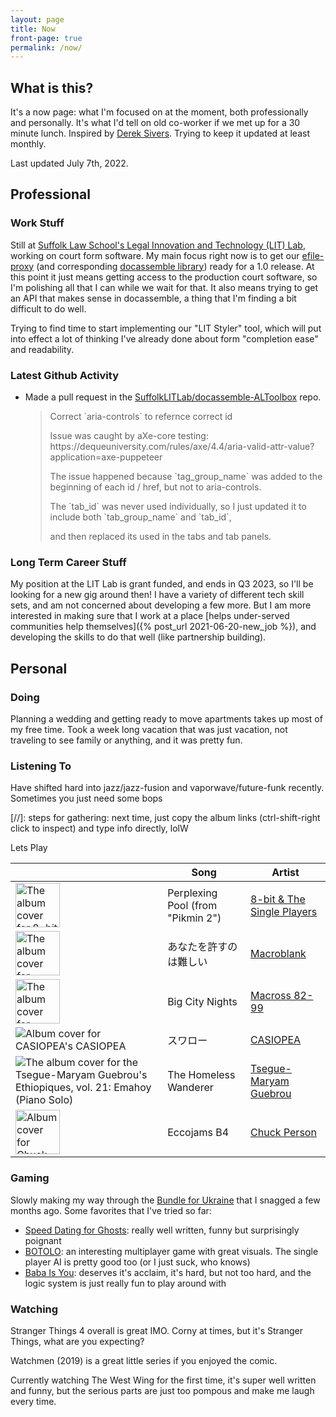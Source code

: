 ```yaml
---
layout: page
title: Now
front-page: true
permalink: /now/
---
```


## What is this?

It's a now page: what I'm focused on at the moment, both professionally and personally.
It's what I'd tell on old co-worker if we met up for a 30 minute lunch.
Inspired by [Derek Sivers](https://sive.rs/nowff).
Trying to keep it updated at least monthly.

Last updated July 7th, 2022.

## Professional

### Work Stuff

Still at [Suffolk Law School's Legal Innovation and Technology (LIT) Lab](https://suffolklitlab.org/), working on court form software.
My main focus right now is to get our [efile-proxy](https://github.com/SuffolkLITLab/EfileProxyServer) (and corresponding [docassemble library](https://github.com/SuffolkLITLab/docassemble-EFSPIntegration)) ready for a 1.0 release. At this point it just means getting access to the production court software, so I'm polishing all that I can while we wait for that. It also means trying to get an API that makes sense in docassemble, a thing that I'm
finding a bit difficult to do well.

Trying to find time to start implementing our "LIT Styler" tool, which will put into effect a lot of thinking I've already done about form "completion ease" and readability.

<!-- It also means making sure that [docassemble](https://docassemble.org) and our guided interviews built on top of it are accessible. I've done a lot of work there, and will likely do a full (non-expert) audit myself soon, and hopefully can finish my blog post about that experience. -->

### Latest Github Activity

<span id="if-updated"><span>

<script type="text/javascript" src="/assets/js/now.js"></script>

<ul>
<li>
<p><span id="event-title">Made a pull request</span> in the <a id="event-repo" href="https://github.com/SuffolkLITLab/docassemble-ALToolbox">SuffolkLITLab/docassemble-ALToolbox</a> repo.</p>

<blockquote id="event-desc"><p>Correct `aria-controls` to refernce correct id</p><p></p><p>Issue was caught by aXe-core testing: https://dequeuniversity.com/rules/axe/4.4/aria-valid-attr-value?application=axe-puppeteer
</p><p>
</p><p>The issue happened because `tag_group_name` was added to the beginning of each id / href, but not to aria-controls.
</p><p>The `tab_id` was never used individually, so I just updated it to include both `tab_group_name` and `tab_id`,
</p><p>and then replaced its used in the tabs and tab panels.</p></blockquote>
</li>
</ul>

### Long Term Career Stuff

My position at the LIT Lab is grant funded, and ends in Q3 2023, so I'll be
looking for a new gig around then! I have a variety of different tech skill sets,
and am not concerned about developing a few more. But I am more interested in making sure
that I work at a place [helps under-served communities help themselves]({% post_url 2021-06-20-new_job %}),
and developing the skills to do that well (like partnership building).

## Personal

### Doing

Planning a wedding and getting ready to move apartments takes up most of my free time. Took a week long vacation that was just vacation, not
traveling to see family or anything, and it was pretty fun.

### Listening To

Have shifted hard into jazz/jazz-fusion and vaporwave/future-funk recently. Sometimes you just need some bops

[//]: steps for gathering: next time, just copy the album links (ctrl-shift-right click to inspect) and type info directly, lolW

<table class="listening-to">
  <thead>
    <tr>
      <th>&nbsp;</th>
      <th>Song</th>
      <th>Artist</th>
    </tr>
  </thead>
  <tbody>
    <tr>Lets Play
      <td><img src="https://f4.bcbits.com/img/a1046494527_7.jpg" alt="The album cover for 8-bit & The Single Player's " height="71" width="71"></td>
      <td>Perplexing Pool (from "Pikmin 2")</td>
      <td><a href="https://8bitmt.bandcamp.com/track/perplexing-pool-from-pikmin-2">8-bit & The Single Players</a></td>
    </tr>
    <tr>
      <td><img src="https://f4.bcbits.com/img/a1957926096_7.jpg" alt="The album cover for Macroblank's 痛みの永遠" height="71" width="71"></td>
      <td>あなたを許すのは難しい</td>
      <td><a href="https://macroblank.bandcamp.com/track/--302">Macroblank</a></td>
    </tr>
    <tr>
      <td><img src="https://f4.bcbits.com/img/a4170428978_16.jpg" alt="The album cover for Neoncity Records' Neoncity Cruise" height="71" width="71"></td>
      <td>Big City Nights</td>
      <td><a href="https://neoncityrecords.bandcamp.com/track/macross-82-99-big-city-nights">Macross 82-99</a></td>
    </tr>
    <tr>
      <td><img src="https://i.scdn.co/image/ab67616d00004851648478cb25e3e302454e40e1" alt="Album cover for CASIOPEA's CASIOPEA"></td>
      <td>スワロー</td>
      <td><a href="https://open.spotify.com/artist/0lRXEutklZUeNdWIJA1NI0">CASIOPEA</a></td>
    </tr>
    <tr>
      <td><img src="https://i.scdn.co/image/ab67616d0000485153d13c60cbf8496025e414e8" alt="The album cover for the Tsegue-Maryam Guebrou's Ethiopiques, vol. 21: Emahoy (Piano Solo)"></td>
      <td>The Homeless Wanderer</td>
      <td><a href="https://open.spotify.com/album/4OYhJgrDTR74Yo4SE8Exdk">Tsegue-Maryam Guebrou</a></td>
    </tr>
    <tr>
      <td><img src="https://www.sputnikmusic.com/images/albums/144523.jpg" alt="Album cover for Chuck Person's Eccojams Vol. 1" height="71" width="71"></td>
      <td>Eccojams B4</td>
      <td><a href="https://www.youtube.com/watch?v=unN7QvSWSTo&t=2613s">Chuck Person</a></td>
    </tr>
  </tbody>
</table>

### Gaming

Slowly making my way through the [Bundle for Ukraine](https://itch.io/b/1316/bundle-for-ukraine) that I snagged a few months ago.
Some favorites that I've tried so far:

* [Speed Dating for Ghosts](https://copychaser.itch.io/speeddatingforghosts): really well written, funny but surprisingly poignant
* [BOTOLO](https://auren-snyder.itch.io/botolo): an interesting multiplayer game with great visuals. The single player AI is pretty good too (or I just suck, who knows)
* [Baba Is You](https://hempuli.itch.io/baba): deserves it's acclaim, it's hard, but not too hard, and the logic system is just really fun to play around with

### Watching

Stranger Things 4 overall is great IMO. Corny at times, but it's Stranger Things, what are you expecting?

Watchmen (2019) is a great little series if you enjoyed the comic.

Currently watching The West Wing for the first time, it's super well written and funny, but the serious parts are just
too pompous and make me laugh every time.
